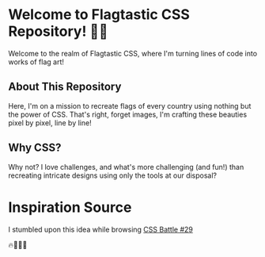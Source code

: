 # Welcome to Flagtastic CSS Repository! 🚩🎨
Welcome to the realm of Flagtastic CSS, where I'm turning lines of code into works of flag art!

## About This Repository
Here, I'm on a mission to recreate flags of every country using nothing but the power of CSS. That's right, forget images, I'm crafting these beauties pixel by pixel, line by line!

## Why CSS?
Why not? I love challenges, and what's more challenging (and fun!) than recreating intricate designs using only the tools at our disposal?

# Inspiration Source
I stumbled upon this idea while browsing [CSS Battle #29](https://cssbattle.dev/battle/29)

🔥👩‍💻🎨
